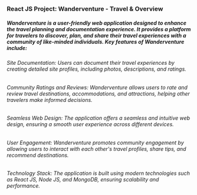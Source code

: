 ### React JS Project: Wanderventure - Travel & Overview

##### Wanderventure is a user-friendly web application designed to enhance the travel planning and documentation experience. It provides a platform for travelers to discover, plan, and share their travel experiences with a community of like-minded individuals. Key features of Wanderventure include:

###### Site Documentation: Users can document their travel experiences by creating detailed site profiles, including photos, descriptions, and ratings.

###### Community Ratings and Reviews: Wanderventure allows users to rate and review travel destinations, accommodations, and attractions, helping other travelers make informed decisions.

###### Seamless Web Design: The application offers a seamless and intuitive web design, ensuring a smooth user experience across different devices.

###### User Engagement: Wanderventure promotes community engagement by allowing users to interact with each other's travel profiles, share tips, and recommend destinations.

###### Technology Stack: The application is built using modern technologies such as React JS, Node JS, and MongoDB, ensuring scalability and performance.

 

